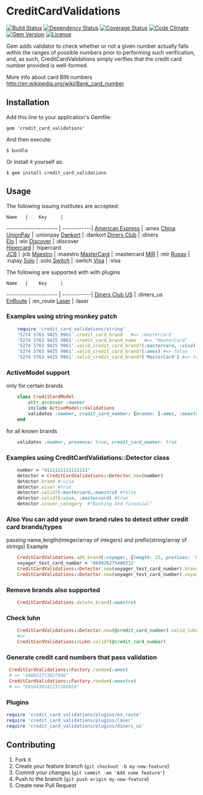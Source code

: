# CreditCardValidations

[![Build Status](http://img.shields.io/travis/Fivell/credit_card_validations.svg)](https://travis-ci.org/Fivell/credit_card_validations)
[![Dependency Status](http://img.shields.io/gemnasium/Fivell/credit_card_validations.svg)](https://gemnasium.com/Fivell/credit_card_validations)
[![Coverage Status](http://img.shields.io/coveralls/Fivell/credit_card_validations.svg)](https://coveralls.io/r/Fivell/credit_card_validations)
[![Code Climate](http://img.shields.io/codeclimate/github/Fivell/credit_card_validations.svg)](https://codeclimate.com/github/Fivell/credit_card_validations)
[![Gem Version](http://img.shields.io/gem/v/credit_card_validations.svg)](https://rubygems.org/gems/credit_card_validations)
[![License](http://img.shields.io/:license-mit-blue.svg)](http://Fivell.mit-license.org)


Gem adds validator  to check whether or not a given number actually falls within the ranges of possible numbers prior to performing such verification, and, as such, CreditCardValidations simply verifies that the credit card number provided is well-formed.

More info about card BIN numbers http://en.wikipedia.org/wiki/Bank_card_number

## Installation

Add this line to your application's Gemfile:

    gem 'credit_card_validations'

And then execute:

    $ bundle

Or install it yourself as:

    $ gem install credit_card_validations

## Usage


The following issuing institutes are accepted:
    
    Name   |    Key     | 
---------------------   | ------------| 
[American Express](http://en.wikipedia.org/wiki/American_Express) | :amex
[China UnionPay](http://en.wikipedia.org/wiki/China_UnionPay)    | :unionpay 
[Dankort](http://en.wikipedia.org/wiki/Dankort)      | :dankort
[Diners Club](http://en.wikipedia.org/wiki/Diners_Club_International)  | :diners   
[Elo](https://pt.wikipedia.org/wiki/Elo_Participa%C3%A7%C3%B5es_S/A)      | :elo
[Discover](http://en.wikipedia.org/wiki/Discover_Card) | :discover   
[Hipercard](http://pt.wikipedia.org/wiki/Hipercard) | :hipercard  
[JCB](http://en.wikipedia.org/wiki/Japan_Credit_Bureau)  | :jcb
[Maestro](http://en.wikipedia.org/wiki/Maestro_%28debit_card%29)    | :maestro
[MasterCard](http://en.wikipedia.org/wiki/MasterCard)  |   :mastercard
[MIR](http://www.nspk.ru/en/cards-mir/)  |   :mir
[Rupay](http://en.wikipedia.org/wiki/RuPay) |   :rupay 
[Solo](http://en.wikipedia.org/wiki/Solo_(debit_card))     | :solo
[Switch](http://en.wikipedia.org/wiki/Switch_(debit_card)) | :switch 
[Visa](http://en.wikipedia.org/wiki/Visa_Inc.)      | :visa  



The following are supported with with plugins

    Name   |    Key     | 
---------------------   | ------------| 
[Diners Club US](http://en.wikipedia.org/wiki/Diners_Club_International#MasterCard_alliance)  | :diners_us  
[EnRoute](https://en.wikipedia.org/wiki/EnRoute_(credit_card)) | :en_route
[Laser](https://en.wikipedia.org/wiki/Laser_%28debit_card%29)      | :laser



### Examples using string monkey patch

```ruby
    require 'credit_card_validations/string'
    '5274 5763 9425 9961'.credit_card_brand   #=> :mastercard
    '5274 5763 9425 9961'.credit_card_brand_name   #=> "MasterCard"
    '5274 5763 9425 9961'.valid_credit_card_brand?(:mastercard, :visa) #=> true
    '5274 5763 9425 9961'.valid_credit_card_brand?(:amex) #=> false
    '5274 5763 9425 9961'.valid_credit_card_brand?('MasterCard') #=> true
```

### ActiveModel support

only for certain brands

```ruby
    class CreditCardModel 
        attr_accessor :number
        include ActiveModel::Validations
        validates :number, credit_card_number: {brands: [:amex, :maestro]} 
    end
```

for all known brands

```ruby	
    validates :number, presence: true, credit_card_number: true
```

### Examples using CreditCardValidations::Detector class

```ruby	
    number = "4111111111111111"
    detector = CreditCardValidations::Detector.new(number)
    detector.brand #:visa
    detector.visa? #true
    detector.valid?(:mastercard,:maestro) #false
    detector.valid?(:visa, :mastercard) #true
    detector.issuer_category  #"Banking and financial"
```

### Also You can add your own brand rules to detect other credit card brands/types
passing name,length(integer/array of integers) and prefix(string/array of strings)
Example

```ruby	
    CreditCardValidations.add_brand(:voyager, {length: 15, prefixes: '86'})
    voyager_test_card_number = '869926275400212'
    CreditCardValidations::Detector.new(voyager_test_card_number).brand #:voyager
    CreditCardValidations::Detector.new(voyager_test_card_number).voyager? #true
```

### Remove brands also supported

```ruby
    CreditCardValidations.delete_brand(:maestro)
```

### Check luhn

```ruby	
    CreditCardValidations::Detector.new(@credit_card_number).valid_luhn?
    #or
    CreditCardValidations::Luhn.valid?(@credit_card_number)
```  

### Generate credit card numbers that pass validation

```ruby
 CreditCardValidations::Factory.random(:amex)
 # => "348051773827666"
 CreditCardValidations::Factory.random(:maestro)
 # => "6010430241237266856"
```

### Plugins 

  ```ruby 
  require 'credit_card_validations/plugins/en_route'
  require 'credit_card_validations/plugins/laser'
  require 'credit_card_validations/plugins/diners_us'

  ```

## Contributing

1. Fork it
2. Create your feature branch (`git checkout -b my-new-feature`)
3. Commit your changes (`git commit -am 'Add some feature'`)
4. Push to the branch (`git push origin my-new-feature`)
5. Create new Pull Request



